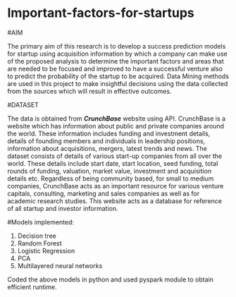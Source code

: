 # Important-factors-for-startups

#AIM

The primary aim of this research is to develop a success prediction models for startup using acquisition information by which a company can make use of the proposed analysis to determine the important factors and areas that are needed to be focused and improved to have a successful venture also to predict the probability of the startup to be acquired. Data Mining methods are used in this project to make insightful decisions using the data collected from the sources which will result in effective outcomes.

#DATASET

The data is obtained from ***CrunchBase*** website using API.  CrunchBase is a website which has information about public and private companies around the world. These information includes funding and investment details, details of founding members and individuals in leadership positions, information about acquisitions, mergers, latest trends and news. The dataset consists of details of various start-up companies from all over the world. These details include start date, start location, seed funding, total rounds of funding, valuation, market value, investment and acquisition details etc. Regardless of being community based, for small to medium companies, CrunchBase acts as an important resource for various venture capitals, consulting, marketing and sales companies as well as for academic research studies. This website acts as a database for reference of all startup and investor information.

#Models implemented:
1) Decision tree
2) Random Forest
3) Logistic Regression 
4) PCA
5) Multilayered neural networks


Coded the above models in python and used pyspark module to obtain efficient runtime.
